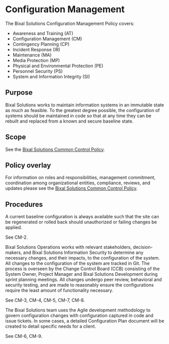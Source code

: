 # Configuration Management

The Bixal Solutions Configuration Management Policy covers:

* Awareness and Training (AT)
* Configuration Management (CM)
* Contingency Planning (CP)
* Incident Response (IR)
* Maintenance (MA)
* Media Protection (MP)
* Physical and Environmental Protection (PE)
* Personnel Security (PS)
* System and Information Integrity (SI)

## Purpose

Bixal Solutions works to maintain information systems in an immutable state as much as
feasible. To the greatest degree possible, the configuration of systems should be
maintained in code so that at any time they can be rebuilt and replaced from a known and
secure baseline state.

## Scope

See the [Bixal Solutions Common Control Policy](BixalSolutions-Common-Control-Policy.md).

## Policy overlay

For information on roles and responsibilities, management commitment, coordination among
organizational entities, compliance, reviews, and updates please see the
[Bixal Solutions Common Control Policy](BixalSolutions-Common-Control-Policy.md).

## Procedures

A current baseline configuration is always available such that the site can be regenerated
or rolled back should unauthorized or failing changes be applied.

See CM-2.

Bixal Solutions Operations works with relevant stakeholders, decision-makers, and
Bixal Solutions Information Security to determine any necessary changes, and their impacts,
to the configuration of the system. All changes to the configuration of the system are
tracked in Git. The process is overseen by the Change Control Board (CCB) consisting of
the System Owner, Project Manager and Bixal Solutions Development during sprint planning
meetings. All changes undergo peer review, behavioral and security testing, and are made
to reasonably ensure the configurations require the least amount of functionality
necessary.

See CM-3, CM-4, CM-5, CM-7, CM-8.

The Bixal Solutions team uses the Agile development methodology to govern configuration
changes with configuration captured in code and issue tickets. In some cases, a detailed
Configuration Plan document will be created to detail specific needs for a client.

See CM-6, CM-9. 

